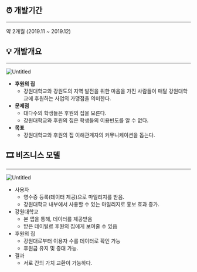 ## ⏰ 개발기간

---

약 2개월 (2019.11 ~ 2019.12)

## 💡 개발개요

---

![Untitled](https://s3-us-west-2.amazonaws.com/secure.notion-static.com/2b168277-055d-46a1-9b3a-4e1a93ff311c/Untitled.png)

- **후원의 집**
    - 강원대학교와 강원도의 지역 발전을 위한 마음을 가진 사람들이 매달 강원대학교에 후원하는 사업의 가맹점을 의미한다.
- **문제점**
    - 대다수의 학생들은 후원의 집을 모른다.
    - 강원대학교와 후원의 집은 학생들의 이용빈도를 알 수 없다.
- **목표**
    - 강원대학교와 후원의 집 이해관계자의 커뮤니케이션을 돕는다.
    

## 🎞 비즈니스 모델

---

![Untitled](https://s3-us-west-2.amazonaws.com/secure.notion-static.com/f3c16a9a-4534-4334-96ee-6fbed1728d13/Untitled.png)

- 사용자
    - 영수증 등록(데이터 제공)으로 마일리지를 받음.
    - 강원대학교 내부에서 사용할 수 있는 마일리지로 홍보 효과 증가.
- 강원대학교
    - 본 앱을 통해, 데이터를 제공받음
    - 받은 데이털르 후원의 집에게 보여줄 수 있음
- 후원의 집
    - 강원대로부터 이용자 수를 데이터로 확인 가능
    - 후원금 유지 및 증대 가능.
- 결과
    - 서로 간의 가치 교환이 가능하다.
